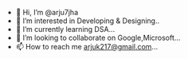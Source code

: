 - 👋 Hi, I’m @arju7jha
- 👀 I’m interested in Developing & Designing..
- 🌱 I’m currently learning DSA...
- 💞️ I’m looking to collaborate on Google,Microsoft...
- 📫 How to reach me arjuk217@gmail.com...

<!---
arju7jha/arju7jha is a ✨ special ✨ repository because its `README.md` (this file) appears on your GitHub profile.
You can click the Preview link to take a look at your changes.
--->
